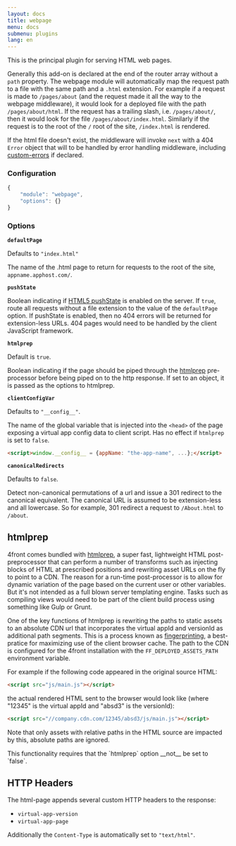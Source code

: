```yaml
---
layout: docs
title: webpage
menu: docs
submenu: plugins
lang: en
---
```


This is the principal plugin for serving HTML web pages.

Generally this add-on is declared at the end of the router array without a `path` property. The webpage module will automatically map the request path to a file with the same path and a `.html` extension. For example if a request is made to `/pages/about` (and the request made it all the way to the webpage middleware), it would look for a deployed file with the path `/pages/about/html`. If the request has a trailing slash, i.e. `/pages/about/`, then it would look for the file `/pages/about/index.html`. Similarly if the request is to the root of the `/` root of the site, `/index.html` is rendered.

If the html file doesn't exist, the middleware will invoke `next` with a 404 `Error` object that will to be handled by error handling middleware, including [custom-errors](/docs/plugins/custom-errors) if declared.

### Configuration
~~~js
{
    "module": "webpage",
    "options": {}
}
~~~

### Options

__`defaultPage`__

Defaults to `"index.html"`

The name of the .html page to return for requests to the root of the site, `appname.apphost.com/`.

__`pushState`__

Boolean indicating if [HTML5 pushState](http://www.staticapps.org/articles/routing-urls-in-static-apps) is enabled on the server. If `true`, route all requests without a file extension to the value of the `defaultPage` option. If pushState is enabled, then no 404 errors will be returned for extension-less URLs. 404 pages would need to be handled by the client JavaScript framework.

__`htmlprep`__

Default is `true`.

Boolean indicating if the page should be piped through the [htmlprep](https://github.com/4front/htmlprep) pre-processor before being piped on to the http response. If set to an object, it is passed as the options to htmlprep.

__`clientConfigVar`__

Defaults to `"__config__"`.

The name of the global variable that is injected into the `<head>` of the page exposing a virtual app config data to client script. Has no effect if `htmlprep` is set to `false`.

~~~html
<script>window.__config__ = {appName: "the-app-name", ...};</script>
~~~

__`canonicalRedirects`__

Defaults to `false`.

Detect non-canonical permutations of a url and issue a 301 redirect to the canonical equivalent. The canonical URL is assumed to be extension-less and all lowercase. So for example, 301 redirect a request to `/About.html` to `/about`.

## htmlprep

4front comes bundled with [htmlprep](https://github.com/4front/htmlprep), a super fast, lightweight HTML post-preprocessor that can perform a number of transforms such as injecting blocks of HTML at prescribed positions and rewriting asset URLs on the fly to point to a CDN. The reason for a run-time post-processor is to allow for dynamic variation of the page based on the current user or other variables. But it's not intended as a full blown server templating engine. Tasks such as compiling views would need to be part of the client build process using something like Gulp or Grunt.

One of the key functions of htmlprep is rewriting the paths to static assets to an absolute CDN url that incorporates the virtual appId and versionId as additional path segments. This is a process known as [fingerprinting](https://developers.google.com/web/fundamentals/performance/optimizing-content-efficiency/http-caching#invalidating-and-updating-cached-responses), a best-pratice for maximizing use of the client browser cache. The path to the CDN is configured for the 4front installation with the `FF_DEPLOYED_ASSETS_PATH` environment variable.

For example if the following code appeared in the original source HTML:

~~~html
<script src="js/main.js"></script>
~~~

the actual rendered HTML sent to the browser would look like (where "12345" is the virtual appId and "absd3" is the versionId):

~~~html
<script src="//company.cdn.com/12345/absd3/js/main.js"></script>
~~~

Note that only assets with relative paths in the HTML source are impacted by this, absolute paths are ignored.

<div class="doc-box doc-warn" markdown="1">
This functionality requires that the `htmlprep` option __not__ be set to `false`.
</div>

## HTTP Headers
The html-page appends several custom HTTP headers to the response:

* `virtual-app-version`
* `virtual-app-page`

Additionally the `Content-Type` is automatically set to `"text/html"`.
